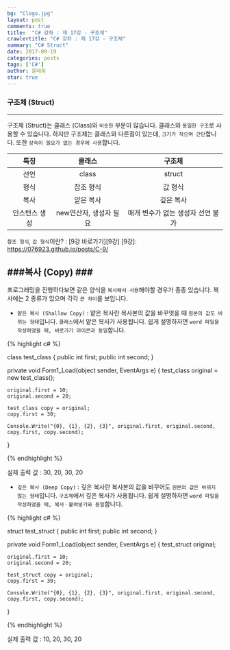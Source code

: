 ```yaml
---
bg: "Clogo.jpg"
layout: post
comments: true
title:  "C# 강좌 : 제 17강 - 구조체"
crawlertitle: "C# 강좌 : 제 17강 - 구조체"
summary: "C# Struct"
date: 2017-09-19
categories: posts
tags: ['C#']
author: 윤대희
star: true
---
```


### 구조체 (Struct) ###
----------
구조체 (Struct)는 클래스 (Class)와 `비슷한` 부분이 많습니다. 클래스와 `동일한 구조`로 사용할 수 있습니다. 하지만 구조체는 클래스와 다른점이 있는데, `크기가 작으며 간단`합니다. 또한 `상속이 필요가 없는 경우에 사용`합니다.


|      특징     |         클래스         |               구조체              |
|:-------------:|:----------------------:|:---------------------------------:|
|      선언     |          class         |               struct              |
|      형식     |        참조 형식       |              값 형식              |
|      복사     |        얕은 복사       |             깊은 복사             |
| 인스턴스 생성 | new연산자, 생성자 필요 | 매개 변수가 없는 생성자 선언 불가 |


`참조 형식`, `값 형식`이란? : [9강 바로가기][9강]
[9강]: https://076923.github.io/posts/C-9/

###복사 (Copy) ###
----------
프로그래밍을 진행하다보면 같은 양식을 `복사해서 사용`해야할 경우가 종종 있습니다. 복사에는 2 종류가 있으며 각각 `큰 차이`를 보입니다.

* `얕은 복사 (Shallow Copy)` : 얕은 복사란 복사본의 값을 바꾸엇을 때 `원본의 값도 바뀌는 형태`입니다. `클래스`에서 얕은 복사가 사용됩니다. 쉽게 설명하자면 `word 파일을 작성하였을 때, 바로가기 아이콘과 동일`합니다.

{% highlight c# %}

class test_class
{
    public int first;
    public int second;
}

private void Form1_Load(object sender, EventArgs e)
{
    test_class original = new test_class();

    original.first = 10;
    original.second = 20;

    test_class copy = original;
    copy.first = 30;

    Console.Write("{0}, {1}, {2}, {3}", original.first, original.second, copy.first, copy.second);
}

{% endhighlight %}

실제 출력 값 : 30, 20, 30, 20

* `깊은 복사 (Deep Copy)` : 깊은 복사란 복사본의 값을 바꾸어도 `원본의 값은 바뀌지 않는 형태`입니다. `구조체`에서 깊은 복사가 사용됩니다. 쉽게 설명하자면 `word 파일을 작성하였을 때, 복사ㆍ붙여넣기와 동일`합니다.

{% highlight c# %}

struct test_struct
{
    public int first;
    public int second;
}

private void Form1_Load(object sender, EventArgs e)
{
    test_struct original;

    original.first = 10;
    original.second = 20;

    test_struct copy = original;
    copy.first = 30;

    Console.Write("{0}, {1}, {2}, {3}", original.first, original.second, copy.first, copy.second);
}

{% endhighlight %}

실제 출력 값 : 10, 20, 30, 20




